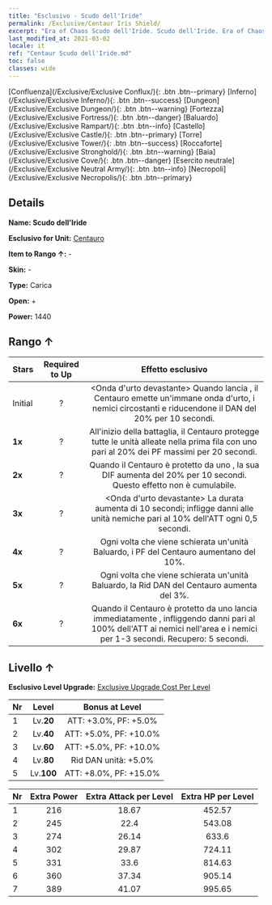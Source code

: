 ```yaml
---
title: "Esclusivo - Scudo dell'Iride"
permalink: /Exclusive/Centaur Iris Shield/
excerpt: "Era of Chaos Scudo dell'Iride. Scudo dell'Iride. Era of Chaos Esclusivo Scudo dell'Iride. Centauro Esclusivo."
last_modified_at: 2021-03-02
locale: it
ref: "Centaur Scudo dell'Iride.md"
toc: false
classes: wide
---
```

 [Confluenza](/Exclusive/Exclusive Conflux/){: .btn .btn--primary} [Inferno](/Exclusive/Exclusive Inferno/){: .btn .btn--success} [Dungeon](/Exclusive/Exclusive Dungeon/){: .btn .btn--warning} [Fortezza](/Exclusive/Exclusive Fortress/){: .btn .btn--danger} [Baluardo](/Exclusive/Exclusive Rampart/){: .btn .btn--info} [Castello](/Exclusive/Exclusive Castle/){: .btn .btn--primary} [Torre](/Exclusive/Exclusive Tower/){: .btn .btn--success} [Roccaforte](/Exclusive/Exclusive Stronghold/){: .btn .btn--warning} [Baia](/Exclusive/Exclusive Cove/){: .btn .btn--danger} [Esercito neutrale](/Exclusive/Exclusive Neutral Army/){: .btn .btn--info} [Necropoli](/Exclusive/Exclusive Necropolis/){: .btn .btn--primary} 

## Details
 **Name: Scudo dell'Iride** 

 **Esclusivo for Unit:** [Centauro](/units/Centaur/) 

 **Item to Rango ↑:** -

 **Skin:** -

 **Type:** Carica

 **Open:** +

 **Power:** 1440

## Rango ↑

  |     Stars    |  Required to Up | Effetto esclusivo |
  |:-------------|:---------------:|:---------------:|
  |  Initial  | ? | <Onda d'urto devastante> Quando lancia <Schiacciata>, il Centauro emette un'immane onda d'urto, <rallentando> i nemici circostanti e riducendone il DAN del 20% per 10 secondi. |
  | **1x** <i class="fas fa-star"/> | ? | All'inizio della battaglia, il Centauro protegge tutte le unità alleate nella prima fila con uno <scudo> pari al 20% dei PF massimi per 20 secondi. |
  | **2x** <i class="fas fa-star"/> | ? | Quando il Centauro è protetto da uno <scudo>, la sua DIF aumenta del 20% per 10 secondi. Questo effetto non è cumulabile. |
  | **3x** <i class="fas fa-star"/> | ? | <Onda d'urto devastante> La durata aumenta di 10 secondi; infligge danni alle unità nemiche pari al 10% dell'ATT ogni 0,5 secondi. |
  | **4x** <i class="fas fa-star"/> | ? | Ogni volta che viene schierata un'unità Baluardo, i PF del Centauro aumentano del 10%. |
  | **5x** <i class="fas fa-star"/> | ? | Ogni volta che viene schierata un'unità Baluardo, la Rid DAN del Centauro aumenta del 3%. |
  | **6x** <i class="fas fa-star"/> | ? | <Zoccoli feroci> Quando il Centauro è protetto da uno <scudo> lancia immediatamente <Zoccoli feroci>, infliggendo danni pari al 100% dell'ATT ai nemici nell'area e <stordendo> i nemici <rallentati> per 1-3 secondi. Recupero: 5 secondi. |


## Livello ↑
 **Esclusivo Level Upgrade:** [Exclusive Upgrade Cost Per Level](/Exclusive/ExclusiveUpgradeCostPerLevel/)

  |  Nr  |   Level  | Bonus at Level |
  |:-----|:--------:|:--------------:|
  | 1 | Lv.**20** | ATT: +3.0%, PF: +5.0% |
  | 2 | Lv.**40** | ATT: +5.0%, PF: +10.0% |
  | 3 | Lv.**60** | ATT: +5.0%, PF: +10.0% |
  | 4 | Lv.**80** | Rid DAN unità: +5.0% |
  | 5 | Lv.**100** | ATT: +8.0%, PF: +15.0% |


  |  Nr  |  Extra Power | Extra Attack per Level | Extra HP per Level |
  |:-----|:--------:|:--------:|:--------:|
  | 1 | 216 | 18.67 | 452.57 |
  | 2 | 245 | 22.4 | 543.08 |
  | 3 | 274 | 26.14 | 633.6 |
  | 4 | 302 | 29.87 | 724.11 |
  | 5 | 331 | 33.6 | 814.63 |
  | 6 | 360 | 37.34 | 905.14 |
  | 7 | 389 | 41.07 | 995.65 |


